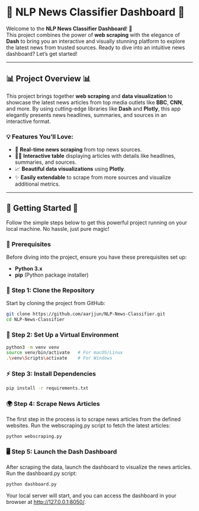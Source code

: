 # 🌟 **NLP News Classifier Dashboard** 🌟

Welcome to the **NLP News Classifier Dashboard**! 🚀  
This project combines the power of **web scraping** with the elegance of **Dash** to bring you an interactive and visually stunning platform to explore the latest news from trusted sources. Ready to dive into an intuitive news dashboard? Let’s get started!

---

## 📊 **Project Overview** 📊

This project brings together **web scraping** and **data visualization** to showcase the latest news articles from top media outlets like **BBC**, **CNN**, and more. By using cutting-edge libraries like **Dash** and **Plotly**, this app elegantly presents news headlines, summaries, and sources in an interactive format.

### 💡 **Features You’ll Love:**
- 🚀 **Real-time news scraping** from top news sources.
- 🧑‍💻 **Interactive table** displaying articles with details like headlines, summaries, and sources.
- 📈 **Beautiful data visualizations** using **Plotly**.
- ✨ **Easily extendable** to scrape from more sources and visualize additional metrics.

---

## 🔧 **Getting Started** 🔧

Follow the simple steps below to get this powerful project running on your local machine. No hassle, just pure magic!

### 🎯 **Prerequisites**
Before diving into the project, ensure you have these prerequisites set up:
- **Python 3.x**
- **pip** (Python package installer)

### 🚀 **Step 1: Clone the Repository**

Start by cloning the project from GitHub:

```bash
git clone https://github.com/aarjjun/NLP-News-Classifier.git
cd NLP-News-Classifier

```
### 🧰 Step 2: Set Up a Virtual Environment

```bash
python3 -m venv venv
source venv/bin/activate   # For macOS/Linux
.\venv\Scripts\activate    # For Windows
```
### ⚡ Step 3: Install Dependencies
```bash
pip install -r requirements.txt
```

### 🌍 Step 4: Scrape News Articles
The first step in the process is to scrape news articles from the defined websites. Run the webscraping.py script to fetch the latest articles:
```bash
python webscraping.py
```
### 🖥️  Step 5: Launch the Dash Dashboard
After scraping the data, launch the dashboard to visualize the news articles. Run the dashboard.py script:
```bash
python dashboard.py
```
Your local server will start, and you can access the dashboard in your browser at http://127.0.0.1:8050/.















